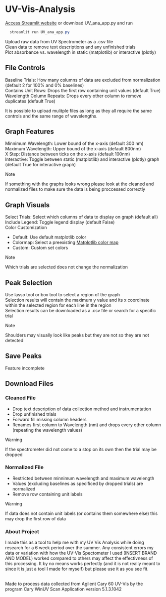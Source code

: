# UV-Vis-Analysis
[Access Streamlit website](https://uv-vis-analysis-uuozfjbh5atnrzf6lzvzla.streamlit.app/)
or download UV_ana_app.py and run 
```powershell
  streamlit run UV_ana_app.py
```

Upload raw data from UV Spectrometer as a .csv file <br> 
Clean data to remove text descriptions and any unfinished trials <br> 
Plot absorbance vs. wavelength in static (matplotlib) or interactive (plotly) 

## File Controls
Baseline Trials: How many columns of data are excluded from normalization (default 2 for 100% and 0% baselines) <br> 
Contains Unit Rows: Drops the first row containing unit values (default True)<br> 
Wavelength Column Repeats: Drops every other column to remove duplicates (default True) <br> 

It is possible to upload mulitple files as long as they all require the same controls and the same range of wavelengths. 

## Graph Features
Minnimum Wavelength: Lower bound of the x-axis (default 300 nm) <br> 
Maximum Wavelength: Upper bound of the x-axis  (default 800nm) <br> 
X Step: Distance between ticks on the x-axis  (default 100nm)<br> 
Interactive: Toggle between static (matplotlib) and interactive (plotly) graph (default True for interactive graph)

> [!NOTE]
> If something with the graphs looks wrong please look at the cleaned and normalized files to make sure the data is being proccessed correctly

## Graph Visuals
Select Trials: Select which columns of data to display on graph (default all) <br>
Include Legend: Toggle legend display (default False) <br> 
Color Customization
- Default: Use default matplotlib color 
- Colormap: Select a preexisting [Matplotlib color map](https://matplotlib.org/stable/users/explain/colors/colormaps.html) 
- Custom: Custom set colors 

> [!NOTE]
> Which trials are selected does not change the normalization

## Peak Selection
Use lasso tool or box tool to select a region of the graph <br> 
Selection results will contain the maximum y value and its x coordinate within the selected region for each line in the region <br> 
Selection results can be downloaded as a .csv file or search for a specific trial

>[!NOTE]
> Shoulders may visually look like peaks but they are not so they are not detected

## Save Peaks
Feature incomplete

## Download Files
### Cleaned File
- Drop text description of data collection method and instrumentation
- Drop unfinished trials 
- Forward fill missing column headers
- Renames first column to Wavelength (nm) and drops every other column (repeating the wavelength values) 

> [!WARNING]
> If the spectrometer did not come to a stop on its own then the trial may be dropped

### Normalized File
- Restricted between minnimum wavelength and maximum wavelength
- Values (excluding baselines as specificed by dropped trials) are normalized 
- Remove row containing unit labels 

> [!WARNING]
> If data does not contain unit labels (or contains them somewhere else) this may drop the first row of data

### About Project
I made this as a tool to help me with my UV Vis Analysis while doing research for a 6 week period over the summer. Any consistent errors my data or variation with how the UV-Vis Spectometer I used (INSERT BRAND AND MODEL) worked compared to others may affect the effectivness of this processing. It by no means works perfectly (and it is not really meant to since it is just a tool I made for myself) but please use it as you see fit. <br> <br> 

Made to process data collected from Agilent Cary 60 UV-Vis by the program Cary WinUV Scan Application version 5.1.3.1042



